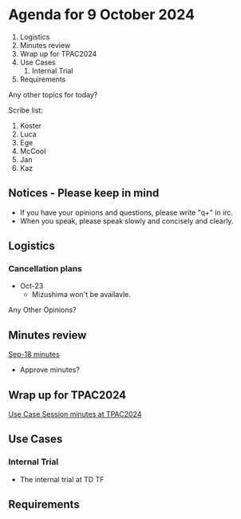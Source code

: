 # Agenda for 9 October 2024
1. Logistics
1. Minutes review
1. Wrap up for TPAC2024
1. Use Cases
     1. Internal Trial
1. Requirements


Any other topics for today?

Scribe list:
1. Koster
1. Luca
1. Ege
1. McCool
1. Jan
1. Kaz

## Notices - Please keep in mind
* If you have your opinions and questions, please write "q+" in irc.
* When you speak, please speak slowly and concisely and clearly.

## Logistics

### Cancellation plans
 * Oct-23
    * Mizushima won't be availavle.

Any Other Opinions?

## Minutes review

[Sep-18 minutes](https://www.w3.org/2024/09/18-wot-uc-minutes.html)

* Approve minutes?

## Wrap up for TPAC2024
[Use Case Session minutes at TPAC2024](https://www.w3.org/2024/09/26-wot-minutes.html#t02)

## Use Cases
### Internal Trial
* The internal trial at TD TF

## Requirements
